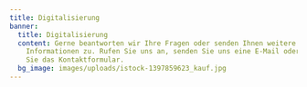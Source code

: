 ```yaml
---
title: Digitalisierung
banner:
  title: Digitalisierung
  content: Gerne beantworten wir Ihre Fragen oder senden Ihnen weitere
    Informationen zu. Rufen Sie uns an, senden Sie uns eine E-Mail oder nutzen
    Sie das Kontaktformular.
  bg_image: images/uploads/istock-1397859623_kauf.jpg
---
```

